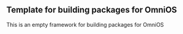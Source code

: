 
## Template for building packages for OmniOS

This is an empty framework for building packages for OmniOS

